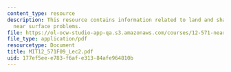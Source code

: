 ```yaml
---
content_type: resource
description: This resource contains information related to land and shallow marine
  near surface problems.
file: https://ol-ocw-studio-app-qa.s3.amazonaws.com/courses/12-571-near-surface-geophysical-imaging-fall-2009/177ef5eee783f6afe31384afe964810b_MIT12_571F09_Lec2.pdf
file_type: application/pdf
resourcetype: Document
title: MIT12_571F09_Lec2.pdf
uid: 177ef5ee-e783-f6af-e313-84afe964810b
---
```


